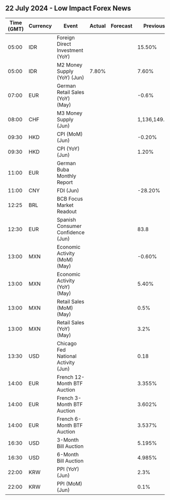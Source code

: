 ## 22 July 2024 - Low Impact Forex News

| Time (GMT) | Currency | Event | Actual | Forecast | Previous |
|------|----------|-------|--------|----------|----------|
| 05:00 | IDR | Foreign Direct Investment (YoY) |  |  | 15.50% |
| 05:00 | IDR | M2 Money Supply (YoY) (Jun) | 7.80% |  | 7.60% |
| 07:00 | EUR | German Retail Sales (YoY) (May) |  |  | -0.6% |
| 08:00 | CHF | M3 Money Supply (Jun) |  |  | 1,136,149.0B |
| 09:30 | HKD | CPI (MoM) (Jun) |  |  | -0.20% |
| 09:30 | HKD | CPI (YoY) (Jun) |  |  | 1.20% |
| 11:00 | EUR | German Buba Monthly Report |  |  |  |
| 11:00 | CNY | FDI (Jun) |  |  | -28.20% |
| 12:25 | BRL | BCB Focus Market Readout |  |  |  |
| 12:30 | EUR | Spanish Consumer Confidence (Jun) |  |  | 83.8 |
| 13:00 | MXN | Economic Activity (MoM) (May) |  |  | -0.60% |
| 13:00 | MXN | Economic Activity (YoY) (May) |  |  | 5.40% |
| 13:00 | MXN | Retail Sales (MoM) (May) |  |  | 0.5% |
| 13:00 | MXN | Retail Sales (YoY) (May) |  |  | 3.2% |
| 13:30 | USD | Chicago Fed National Activity (Jun) |  |  | 0.18 |
| 14:00 | EUR | French 12-Month BTF Auction |  |  | 3.355% |
| 14:00 | EUR | French 3-Month BTF Auction |  |  | 3.602% |
| 14:00 | EUR | French 6-Month BTF Auction |  |  | 3.537% |
| 16:30 | USD | 3-Month Bill Auction |  |  | 5.195% |
| 16:30 | USD | 6-Month Bill Auction |  |  | 4.985% |
| 22:00 | KRW | PPI (YoY) (Jun) |  |  | 2.3% |
| 22:00 | KRW | PPI (MoM) (Jun) |  |  | 0.1% |
